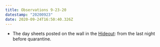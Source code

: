 ```yaml
---
title: Observations 9-23-20
datestamp: "20200923"
date: 2020-09-24T16:50:40.326Z
---
```

- The day sheets posted on the wall in the [Hideout](https://www.hideoutchicago.com/): from the last night before quarantine.